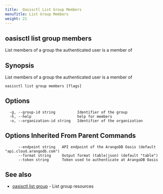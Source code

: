 ```yaml
---
title:  Oasisctl List Group Members
menuTitle: List Group Members
weight: 21
---
```

## oasisctl list group members

List members of a group the authenticated user is a member of

## Synopsis
List members of a group the authenticated user is a member of

```
oasisctl list group members [flags]
```

## Options
```
  -g, --group-id string          Identifier of the group
  -h, --help                     help for members
  -o, --organization-id string   Identifier of the organization
```

## Options Inherited From Parent Commands
```
      --endpoint string   API endpoint of the ArangoDB Oasis (default "api.cloud.arangodb.com")
      --format string     Output format (table|json) (default "table")
      --token string      Token used to authenticate at ArangoDB Oasis
```

## See also
* [oasisctl list group](list-group.md)	 - List group resources

